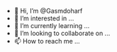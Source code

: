 - 👋 Hi, I’m @Gasmdoharf
- 👀 I’m interested in ...
- 🌱 I’m currently learning ...
- 💞️ I’m looking to collaborate on ...
- 📫 How to reach me ...

<!---
Gasmdoharf/Gasmdoharf is a ✨ special ✨ repository because its `README.md` (this file) appears on your GitHub profile.
You can click the Preview link to take a look at your changes.
--->
